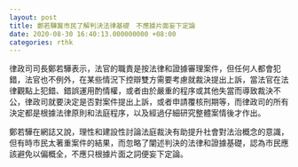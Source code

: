 ```yaml
---
layout: post
title: 鄭若驊冀市民了解判決法律基礎　不應據片面妄下定論　
date: 2020-08-30 16:40:13.000000000 +08:00
categories: rthk
---
```


律政司司長鄭若驊表示，法官的職責是按法律和證據審理案件，但任何人都會犯錯，法官也不例外，在某些情況下控辯雙方需要考慮就裁決提出上訴，當法官在法律觀點上犯錯、錯誤運用酌情權，或者由於嚴重的程序或其他失當而導致裁決不公，律政司就要決定是否對案件提出上訴，或者申請覆核刑期等，而律政司的所有決定都是根據法律原則和法庭程序，以及經過仔細研究整體案情後才作出。

鄭若驊在網誌又說，理性和建設性討論法庭裁決有助提升社會對法治概念的意識，但有時市民太著重案件的結果，而忽略了闡述判決的法律和證據基礎，認為市民應該避免以偏概全，不應只根據片面之詞便妄下定論。
